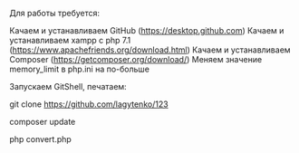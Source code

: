 Для работы требуется:

Качаем и устанавливаем GitHub (https://desktop.github.com)
Качаем и устанавливаем xampp с php 7.1 (https://www.apachefriends.org/download.html)
Качаем и устанавливаем Composer (https://getcomposer.org/download/)
Меняем значение memory_limit в php.ini на по-больше

Запускаем GitShell, печатаем:

git clone https://github.com/lagytenko/123

composer update

php convert.php
